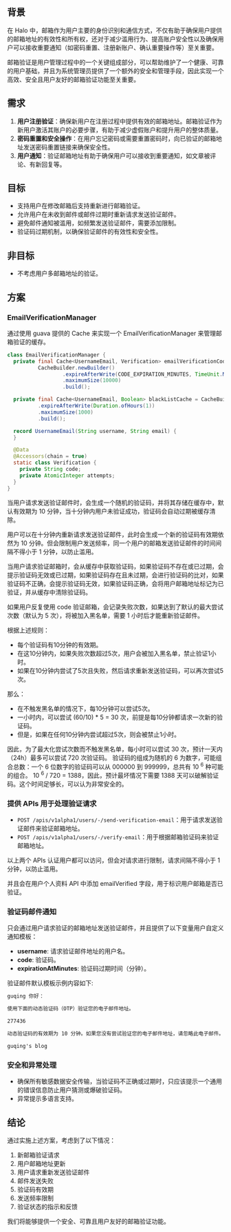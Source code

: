 ## 背景

在 Halo 中，邮箱作为用户主要的身份识别和通信方式，不仅有助于确保用户提供的邮箱地址的有效性和所有权，还对于减少滥用行为、提高账户安全性以及确保用户可以接收重要通知（如密码重置、注册新账户、确认重要操作等）至关重要。

邮箱验证是用户管理过程中的一个关键组成部分，可以帮助维护了一个健康、可靠的用户基础，并且为系统管理员提供了一个额外的安全和管理手段，因此实现一个高效、安全且用户友好的邮箱验证功能至关重要。

## 需求

1. **用户注册验证**：确保新用户在注册过程中提供有效的邮箱地址。邮箱验证作为新用户激活其账户的必要步骤，有助于减少虚假账户和提升用户的整体质量。
2. **密码重置和安全操作**：在用户忘记密码或需要重置密码时，向已验证的邮箱地址发送密码重置链接来确保安全性。
3. **用户通知**：验证邮箱地址有助于确保用户可以接收到重要通知，如文章被评论、有新回复等。

## 目标

- 支持用户在修改邮箱后支持重新进行邮箱验证。
- 允许用户在未收到邮件或邮件过期时重新请求发送验证邮件。
- 避免邮件通知被滥用，如频繁发送验证邮件，需要添加限制。
- 验证码过期机制，以确保验证邮件的有效性和安全性。

## 非目标

- 不考虑用户多邮箱地址的验证。

## 方案

### EmailVerificationManager

通过使用 guava 提供的 Cache 来实现一个 EmailVerificationManager 来管理邮箱验证的缓存。

```java
class EmailVerificationManager {
  private final Cache<UsernameEmail, Verification> emailVerificationCodeCache =
          CacheBuilder.newBuilder()
                  .expireAfterWrite(CODE_EXPIRATION_MINUTES, TimeUnit.MINUTES)
                  .maximumSize(10000)
                  .build();

  private final Cache<UsernameEmail, Boolean> blackListCache = CacheBuilder.newBuilder()
          .expireAfterWrite(Duration.ofHours(1))
          .maximumSize(1000)
          .build();

  record UsernameEmail(String username, String email) {
  }

  @Data
  @Accessors(chain = true)
  static class Verification {
    private String code;
    private AtomicInteger attempts;
  }
}
```

当用户请求发送验证邮件时，会生成一个随机的验证码，并将其存储在缓存中，默认有效期为 10 分钟，当十分钟内用户未验证成功，验证码会自动过期被缓存清除。

用户可以在十分钟内重新请求发送验证邮件，此时会生成一个新的验证码有效期依然为 10 分钟。但会限制用户发送频率，同一个用户的邮箱发送验证邮件的时间间隔不得小于
1 分钟，以防止滥用。

当用户请求验证邮箱时，会从缓存中获取验证码，如果验证码不存在或已过期，会提示验证码无效或已过期，如果验证码存在且未过期，会进行验证码的比对，如果验证码不正确，会提示验证码无效，如果验证码正确，会将用户邮箱地址标记为已验证，并从缓存中清除验证码。

如果用户反复使用 code 验证邮箱，会记录失败次数，如果达到了默认的最大尝试次数（默认为 5 次），将被加入黑名单，需要 1
小时后才能重新验证邮件。

根据上述规则：

- 每个验证码有10分钟的有效期。
- 在这10分钟内，如果失败次数超过5次，用户会被加入黑名单，禁止验证1小时。
- 如果在10分钟内尝试了5次且失败，然后请求重新发送验证码，可以再次尝试5次。

那么：

- 在不触发黑名单的情况下，每10分钟可以尝试5次。
- 一小时内，可以尝试 (60/10) * 5 = 30 次，前提是每10分钟都请求一次新的验证码。
- 但是，如果在任何10分钟内尝试超过5次，则会被禁止1小时。

因此，为了最大化尝试次数而不触发黑名单，每小时可以尝试 30 次，预计一天内（24h）最多可以尝试 720 次验证码。
验证码的组成为随机的 6 为数字，可能组合总数：一个 6 位数字的验证码可以从 000000 到 999999，总共有 10 <sup>6</sup> 种可能的组合。
10 <sup>6</sup> / 720 = 1388，因此，预计最坏情况下需要 1388 天可以破解验证码。这个时间足够长，可以认为非常安全的。

### 提供 APIs 用于处理验证请求

- `POST /apis/v1alpha1/users/-/send-verification-email`：用于请求发送验证邮件来验证邮箱地址。
- `POST /apis/v1alpha1/users/-/verify-email`：用于根据邮箱验证码来验证邮箱地址。

以上两个 APIs 认证用户都可以访问，但会对请求进行限制，请求间隔不得小于 1 分钟，以防止滥用。

并且会在用户个人资料 API 中添加 emailVerified 字段，用于标识用户邮箱是否已验证。

### 验证码邮件通知

只会通过用户请求验证的邮箱地址发送验证邮件，并且提供了以下变量用户自定义通知模板：

- **username**: 请求验证邮件地址的用户名。
- **code**: 验证码。
- **expirationAtMinutes**: 验证码过期时间（分钟）。

验证邮件默认模板示例内容如下:

```markdown
guqing 你好：

使用下面的动态验证码（OTP）验证您的电子邮件地址。

277436

动态验证码的有效期为 10 分钟。如果您没有尝试验证您的电子邮件地址，请忽略此电子邮件。

guqing's blog
```

### 安全和异常处理

- 确保所有敏感数据安全传输，当验证码不正确或过期时，只应该提示一个通用的错误信息防止用户猜测或爆破验证码。
- 异常提示多语言支持。

## 结论

通过实施上述方案，考虑到了以下情况：

1. 新邮箱验证请求
2. 用户邮箱地址更新
3. 用户请求重新发送验证邮件
4. 邮件发送失败
5. 验证码有效期
6. 发送频率限制
7. 验证状态的指示和反馈

我们将能够提供一个安全、可靠且用户友好的邮箱验证功能。
